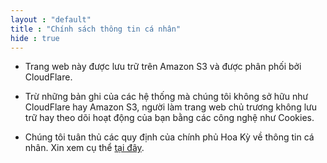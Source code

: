 ```yaml
---
layout : "default"
title : "Chính sách thông tin cá nhân"
hide : true
---
```


- Trang web này được lưu trữ trên Amazon S3 và được phân phối bởi CloudFlare.

- Trừ những bản ghi của các hệ thống mà chúng tôi không sở hữu như CloudFlare hay Amazon S3, người làm trang web chủ trương không lưu trữ hay theo dõi hoạt động của bạn bằng các công nghệ như Cookies.

- Chúng tôi tuân thủ các quy định của chính phủ Hoa Kỳ về thông tin cá nhân. Xin xem cụ thể [tại đây](privacy-policy-en.html).

 
